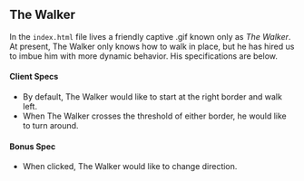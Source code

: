 ## The Walker
In the `index.html` file lives a friendly captive .gif known only as *The Walker*. At present, The Walker only knows how to walk in place, but he has hired us to imbue him with more dynamic behavior. His specifications are below.

#### Client Specs
* By default, The Walker would like to start at the right border and walk left.
* When The Walker crosses the threshold of either border, he would like to turn around.

#### Bonus Spec
* When clicked, The Walker would like to change direction.
